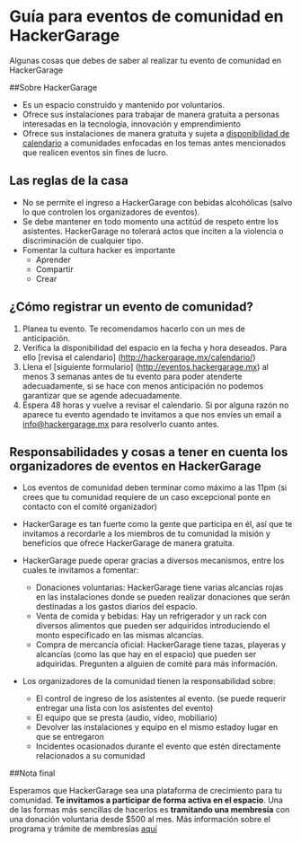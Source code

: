 # Guía para eventos de comunidad en HackerGarage
Algunas cosas que debes de saber al realizar tu evento de comunidad en HackerGarage

##Sobre HackerGarage

* Es un espacio construido y mantenido por voluntarios.
* Ofrece sus instalaciones para trabajar de manera gratuita a personas interesadas en la tecnología, innovación y emprendimiento
* Ofrece sus instalaciones de manera gratuita y sujeta a [disponibilidad de calendario](http://hackergarage.mx/calendario/) a comunidades enfocadas en los temas antes mencionados que realicen eventos sin fines de lucro.


## Las reglas de la casa

* No se permite el ingreso a HackerGarage con bebidas alcohólicas (salvo lo que controlen los organizadores de eventos).
* Se debe mantener en todo momento una actitúd de respeto entre los asistentes. HackerGarage no tolerará actos que inciten a la violencia o discriminación de cualquier tipo.
* Fomentar la cultura hacker es importante
  * Aprender
  * Compartir
  * Crear


## ¿Cómo registrar un evento de comunidad?

1. Planea tu evento. Te recomendamos hacerlo con un mes de anticipación.
2. Verifica la disponibilidad del espacio en la fecha y hora deseados. Para ello [revisa el calendario] (http://hackergarage.mx/calendario/)
3. Llena el [siguiente formulario] (http://eventos.hackergarage.mx) al menos 3 semanas antes de tu evento para poder atenderte adecuadamente, si se hace con menos anticipación no podemos garantizar que se agende adecuadamente.
4. Espera 48 horas y vuelve a revisar el calendario. Si por alguna razón no aparece tu evento agendado te invitamos a que nos envíes un email a info@hackergarage.mx para resolverlo cuanto antes. 


## Responsabilidades y cosas a tener en cuenta los organizadores de eventos en HackerGarage

* Los eventos de comunidad deben terminar como máximo a las 11pm (si crees que tu comunidad requiere de un caso excepcional ponte en contacto con el comité organizador)
* HackerGarage es tan fuerte como la gente que participa en él, así que te invitamos a recordarle a los miembros de tu comunidad la misión y beneficios que ofrece HackerGarage de manera gratuita. 
* HackerGarage puede operar gracias a diversos mecanismos, entre los cuales te invitamos a fomentar:
  *  Donaciones voluntarias: HackerGarage tiene varias alcancías rojas en las instalaciones donde se pueden realizar donaciones que serán destinadas a los gastos diarios del espacio.
  *  Venta de comida y bebidas: Hay un refrigerador y un rack con diversos alimentos que pueden ser adquiridos introduciendo el monto especificado en las mismas alcancías.
  *  Compra de mercancía oficial: HackerGarage tiene tazas, playeras y alcancías (como las que hay en el espacio) que pueden ser adquiridas. Pregunten a alguien de comité para más información.

* Los organizadores de la comunidad tienen la responsabilidad sobre:
  * El control de ingreso de los asistentes al evento. (se puede requerir entregar una lista con los asistentes del evento)
  * El equipo que se presta (audio, video, mobiliario)
  * Devolver las instalaciones y equipo en el mismo estadoy lugar en que se entregaron
  * Incidentes ocasionados durante el evento que estén directamente relacionados a su comunidad
  
##Nota final


Esperamos que HackerGarage sea una plataforma de crecimiento para tu comunidad. 
**Te invitamos a participar de forma activa en el espacio**. Una de las formas más sencillas de hacerlos es **tramitando una membresía** con una donación voluntaria desde $500 al mes. Más información sobre el programa y trámite de membresías [aquí](http://hackergarage.mx/membresias/)
 
 
